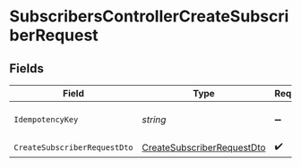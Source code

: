 # SubscribersControllerCreateSubscriberRequest


## Fields

| Field                                                                               | Type                                                                                | Required                                                                            | Description                                                                         |
| ----------------------------------------------------------------------------------- | ----------------------------------------------------------------------------------- | ----------------------------------------------------------------------------------- | ----------------------------------------------------------------------------------- |
| `IdempotencyKey`                                                                    | *string*                                                                            | :heavy_minus_sign:                                                                  | A header for idempotency purposes                                                   |
| `CreateSubscriberRequestDto`                                                        | [CreateSubscriberRequestDto](../../Models/Components/CreateSubscriberRequestDto.md) | :heavy_check_mark:                                                                  | N/A                                                                                 |